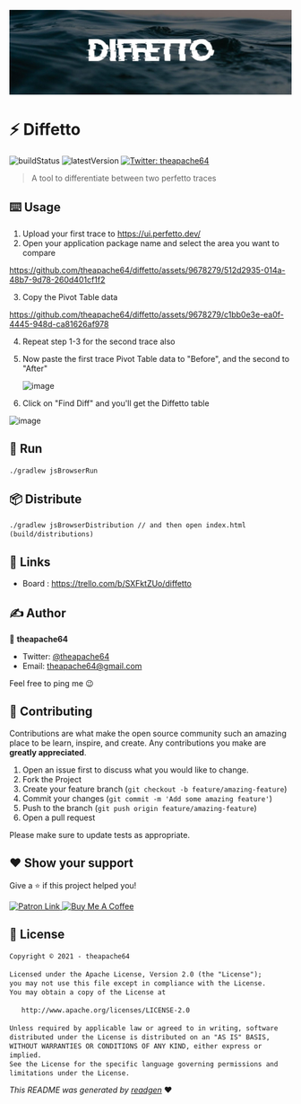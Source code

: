 ![](cover.jpeg)

# ⚡ Diffetto

![buildStatus](https://img.shields.io/github/workflow/status/theapache64/compose-web-template/Java%20CI%20with%20Gradle?style=plastic)
![latestVersion](https://img.shields.io/github/v/release/theapache64/compose-web-template)
<a href="https://twitter.com/theapache64" target="_blank">
<img alt="Twitter: theapache64" src="https://img.shields.io/twitter/follow/theapache64.svg?style=social" />
</a>

> A tool to differentiate between two perfetto traces

## ⌨️ Usage
1. Upload your first trace to https://ui.perfetto.dev/
2. Open your application package name and select the area you want to compare

https://github.com/theapache64/diffetto/assets/9678279/512d2935-014a-48b7-9d78-260d401cf1f2

3. Copy the Pivot Table data


https://github.com/theapache64/diffetto/assets/9678279/c1bb0e3e-ea0f-4445-948d-ca81626af978

4. Repeat step 1-3 for the second trace also

5. Now paste the first trace Pivot Table data to "Before", and the second to "After"

   ![image](https://github.com/theapache64/diffetto/assets/9678279/ef92faa1-aa53-4912-baaa-ad1dd608f546)

7. Click on "Find Diff" and you'll get the Diffetto table

![image](https://github.com/theapache64/diffetto/assets/9678279/69d2e639-3077-4665-8916-e5eae7e6bc81)



## 🏃 Run

```
./gradlew jsBrowserRun
```

## 📦 Distribute

```
./gradlew jsBrowserDistribution // and then open index.html (build/distributions)
```

## 🔗 Links
- Board : https://trello.com/b/SXFktZUo/diffetto

## ✍️ Author

👤 **theapache64**

* Twitter: <a href="https://twitter.com/theapache64" target="_blank">@theapache64</a>
* Email: theapache64@gmail.com

Feel free to ping me 😉

## 🤝 Contributing

Contributions are what make the open source community such an amazing place to be learn, inspire, and create. Any
contributions you make are **greatly appreciated**.

1. Open an issue first to discuss what you would like to change.
1. Fork the Project
1. Create your feature branch (`git checkout -b feature/amazing-feature`)
1. Commit your changes (`git commit -m 'Add some amazing feature'`)
1. Push to the branch (`git push origin feature/amazing-feature`)
1. Open a pull request

Please make sure to update tests as appropriate.

## ❤ Show your support

Give a ⭐️ if this project helped you!

<a href="https://www.patreon.com/theapache64">
  <img alt="Patron Link" src="https://c5.patreon.com/external/logo/become_a_patron_button@2x.png" width="160"/>
</a>

<a href="https://www.buymeacoffee.com/theapache64" target="_blank">
    <img src="https://cdn.buymeacoffee.com/buttons/v2/default-yellow.png" alt="Buy Me A Coffee" width="160">
</a>


## 📝 License

```
Copyright © 2021 - theapache64

Licensed under the Apache License, Version 2.0 (the "License");
you may not use this file except in compliance with the License.
You may obtain a copy of the License at

   http://www.apache.org/licenses/LICENSE-2.0

Unless required by applicable law or agreed to in writing, software
distributed under the License is distributed on an "AS IS" BASIS,
WITHOUT WARRANTIES OR CONDITIONS OF ANY KIND, either express or implied.
See the License for the specific language governing permissions and
limitations under the License.
```

_This README was generated by [readgen](https://github.com/theapache64/readgen)_ ❤
